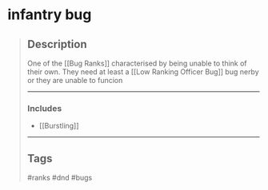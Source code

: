 # infantry bug

> ## Description
>
> One of the \[[Bug Ranks]\] characterised by being unable to think of their own.
> They need at least a \[[Low Ranking Officer Bug]\]
> bug nerby or they are unable to funcion
>
> ______________________________________________________________________
>
> ### Includes
>
> - \[[Burstling]\]
>
> ______________________________________________________________________
>
> ## Tags
>
>#ranks #dnd #bugs
